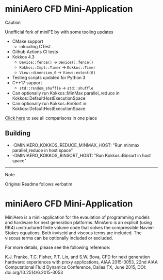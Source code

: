 # miniAero CFD Mini-Application

> [!CAUTION]
> Unofficial fork of miniFE by with some tooling updates

* CMake support
  * inlucding CTest
* Github Actions CI tests
* Kokkos 4.3
  * `Device::fence()` -> `Device().fence()`
  * `Kokkos::Impl::Timer` -> `Kokkos::Timer`
  * `View::dimension_0` -> `View::extent(0)`
* Testing scripts updated for Python 3
* C++17 support
  * `std::random_shuffle` -> `std::shuffle`
* Can optionally run Kokkos::MinMax parallel_reduce in Kokkos::DefaultHostExecutionSpace
* Can optionally run Kokkos::BinSort in Kokkos::DefaultHostExecutionSpace

[Click here](https://github.com/Mantevo/miniAero/compare/master..cwpearson:miniAero:master) to see all comparisons in one place

## Building

* -DMINIAERO_KOKKOS_REDUCE_MINMAX_HOST: "Run minmax parallel_reduce in host space"
* -DMINIAERO_KOKKOS_BINSORT_HOST: "Run Kokkos::Binsort in host space"

<hr>

> [!NOTE]  
> Original Readme follows verbatim

# miniAero CFD Mini-Application

MiniAero is a mini-application for the evaulation of programming models and hardware for next generation platforms. MiniAero is an explicit (using RK4) unstructured finite volume code that solves the compressible Navier-Stokes equations. Both inviscid and viscous terms are included. The viscous terms can be optionally included or excluded.

For more details, please see the following reference:

K.J. Franko, T.C. Fisher, P.T. Lin, and S.W. Bova, CFD for next generation hardware: experiences with proxy applications, AIAA 2015-3053, 22nd AIAA Computational Fluid Dynamics Conference, Dallas TX, June 2015, DOI: doi.org/10.2514/6.2015-3053
